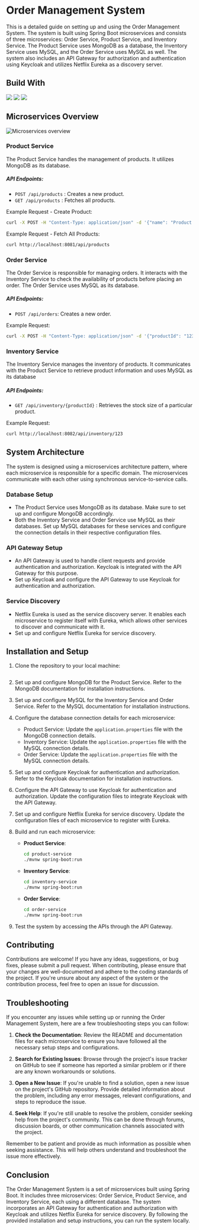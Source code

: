 # Order Management System

This is a detailed guide on setting up and using the Order Management System. The system is built using Spring Boot microservices and consists of three microservices: Order Service, Product Service, and Inventory Service. The Product Service uses MongoDB as a database, the Inventory Service uses MySQL, and the Order Service uses MySQL as well. The system also includes an API Gateway for authorization and authentication using Keycloak and utilizes Netflix Eureka as a discovery server.

## Build With

<div>
  <img src="https://www.vectorlogo.zone/logos/springio/springio-ar21.svg">
  <img src="https://www.vectorlogo.zone/logos/mysql/mysql-ar21.svg">
  <img src="https://www.vectorlogo.zone/logos/mongodb/mongodb-ar21.svg">
</div>

## Microservices Overview

![Microservices overview](https://github-production-user-asset-6210df.s3.amazonaws.com/56336283/250305353-34677dd3-74b4-4cff-942e-414e0504efa3.png)

### Product Service

The Product Service handles the management of products. It utilizes MongoDB as its database.

#####  API Endpoints:

- `POST /api/products` :  Creates a new product.
- `GET /api/products` : Fetches all products.

Example Request - Create Product:

```sh
curl -X POST -H "Content-Type: application/json" -d '{"name": "Product 1", "price": 10.99}' http://localhost:8081/api/products
```
Example Request - Fetch All Products:

```sh
curl http://localhost:8081/api/products
```
### Order Service

The Order Service is responsible for managing orders. It interacts with the Inventory Service to check the availability of products before placing an order. The Order Service uses MySQL as its database.

#####  API Endpoints:

- `POST /api/orders`: Creates a new order.

Example Request:

```sh
curl -X POST -H "Content-Type: application/json" -d '{"productId": "123", "quantity": 2}' http://localhost:8080/api/orders
```

### Inventory Service

The Inventory Service manages the inventory of products. It communicates with the Product Service to retrieve product information and uses MySQL as its database

#####  API Endpoints:

- `GET /api/inventory/{productId}` : Retrieves the stock size of a particular product.

Example Request:

```sh
curl http://localhost:8082/api/inventory/123
```

## System Architecture

The system is designed using a microservices architecture pattern, where each microservice is responsible for a specific domain. The microservices communicate with each other using synchronous service-to-service calls.

### Database Setup

-   The Product Service uses MongoDB as its database. Make sure to set up and configure MongoDB accordingly.
-   Both the Inventory Service and Order Service use MySQL as their databases. Set up MySQL databases for these services and configure the connection details in their respective configuration files.

### API Gateway Setup

-   An API Gateway is used to handle client requests and provide authentication and authorization. Keycloak is integrated with the API Gateway for this purpose.
-   Set up Keycloak and configure the API Gateway to use Keycloak for authentication and authorization.

### Service Discovery

-   Netflix Eureka is used as the service discovery server. It enables each microservice to register itself with Eureka, which allows other services to discover and communicate with it.
-   Set up and configure Netflix Eureka for service discovery.

## Installation and Setup

1.  Clone the repository to your local machine:
	```sh
	
    ```
2.  Set up and configure MongoDB for the Product Service. Refer to the MongoDB documentation for installation instructions.
    
3.  Set up and configure MySQL for the Inventory Service and Order Service. Refer to the MySQL documentation for installation instructions.
    
4.  Configure the database connection details for each microservice:
    
    -   Product Service: Update the `application.properties` file with the MongoDB connection details.
    -   Inventory Service: Update the `application.properties` file with the MySQL connection details.
    -   Order Service: Update the `application.properties` file with the MySQL connection details.
5.  Set up and configure Keycloak for authentication and authorization. Refer to the Keycloak documentation for installation instructions.
    
6.  Configure the API Gateway to use Keycloak for authentication and authorization. Update the configuration files to integrate Keycloak with the API Gateway.
    
7.  Set up and configure Netflix Eureka for service discovery. Update the configuration files of each microservice to register with Eureka.
    
8.  Build and run each microservice:
    
    -   **Product Service**:
	    ```sh
		cd product-service
		./mvnw spring-boot:run
	    ```
	    
	 - **Inventory Service**:
	    ```sh
		cd inventory-service
		./mvnw spring-boot:run
	    ```

	- **Order Service**:
	    ```sh
		cd order-service
		./mvnw spring-boot:run
	    ```



9.  Test the system by accessing the APIs through the API Gateway.



## Contributing

Contributions are welcome! If you have any ideas, suggestions, or bug fixes, please submit a pull request. When contributing, please ensure that your changes are well-documented and adhere to the coding standards of the project. If you're unsure about any aspect of the system or the contribution process, feel free to open an issue for discussion.

## Troubleshooting

If you encounter any issues while setting up or running the Order Management System, here are a few troubleshooting steps you can follow:

1.  **Check the Documentation**: Review the README and documentation files for each microservice to ensure you have followed all the necessary setup steps and configurations.
    
2.  **Search for Existing Issues**: Browse through the project's issue tracker on GitHub to see if someone has reported a similar problem or if there are any known workarounds or solutions.
    
3.  **Open a New Issue**: If you're unable to find a solution, open a new issue on the project's GitHub repository. Provide detailed information about the problem, including any error messages, relevant configurations, and steps to reproduce the issue.
    
4.  **Seek Help**: If you're still unable to resolve the problem, consider seeking help from the project's community. This can be done through forums, discussion boards, or other communication channels associated with the project.
    

Remember to be patient and provide as much information as possible when seeking assistance. This will help others understand and troubleshoot the issue more effectively.   

## Conclusion

The Order Management System is a set of microservices built using Spring Boot. It includes three microservices: Order Service, Product Service, and Inventory Service, each using a different database. The system incorporates an API Gateway for authentication and authorization with Keycloak and utilizes Netflix Eureka for service discovery. By following the provided installation and setup instructions, you can run the system locally.
